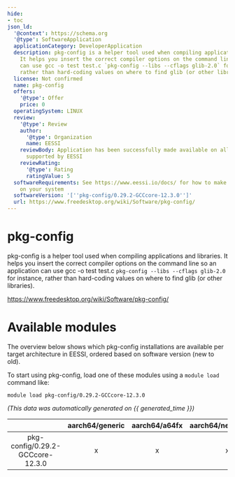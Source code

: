 ```yaml
---
hide:
- toc
json_ld:
  '@context': https://schema.org
  '@type': SoftwareApplication
  applicationCategory: DeveloperApplication
  description: pkg-config is a helper tool used when compiling applications and libraries.
    It helps you insert the correct compiler options on the command line so an application
    can use gcc -o test test.c `pkg-config --libs --cflags glib-2.0` for instance,
    rather than hard-coding values on where to find glib (or other libraries).
  license: Not confirmed
  name: pkg-config
  offers:
    '@type': Offer
    price: 0
  operatingSystem: LINUX
  review:
    '@type': Review
    author:
      '@type': Organization
      name: EESSI
    reviewBody: Application has been successfully made available on all architectures
      supported by EESSI
    reviewRating:
      '@type': Rating
      ratingValue: 5
  softwareRequirements: See https://www.eessi.io/docs/ for how to make EESSI available
    on your system
  softwareVersion: '[''pkg-config/0.29.2-GCCcore-12.3.0'']'
  url: https://www.freedesktop.org/wiki/Software/pkg-config/
---
```


pkg-config
==========


pkg-config is a helper tool used when compiling applications and libraries. It helps you insert the correct compiler options on the command line so an application can use gcc -o test test.c `pkg-config --libs --cflags glib-2.0` for instance, rather than hard-coding values on where to find glib (or other libraries).

https://www.freedesktop.org/wiki/Software/pkg-config/
# Available modules


The overview below shows which pkg-config installations are available per target architecture in EESSI, ordered based on software version (new to old).

To start using pkg-config, load one of these modules using a `module load` command like:

```shell
module load pkg-config/0.29.2-GCCcore-12.3.0
```

*(This data was automatically generated on {{ generated_time }})*

| |aarch64/generic|aarch64/a64fx|aarch64/neoverse_n1|aarch64/neoverse_v1|aarch64/nvidia/grace|x86_64/generic|x86_64/amd/zen2|x86_64/amd/zen3|x86_64/amd/zen4|x86_64/intel/cascadelake|x86_64/intel/haswell|x86_64/intel/icelake|x86_64/intel/sapphirerapids|x86_64/intel/skylake_avx512|
| :---: | :---: | :---: | :---: | :---: | :---: | :---: | :---: | :---: | :---: | :---: | :---: | :---: | :---: | :---: |
|pkg-config/0.29.2-GCCcore-12.3.0|x|x|x|x|x|x|x|x|x|x|x|x|x|x|
